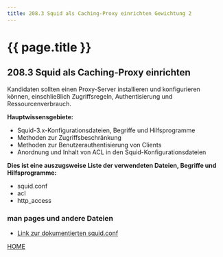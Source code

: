 ```yaml
---
title: 208.3 Squid als Caching-Proxy einrichten Gewichtung 2
---
```


# {{ page.title }}

## 208.3 Squid als Caching-Proxy einrichten

Kandidaten sollten einen Proxy-Server installieren und konfigurieren können, einschließlich Zugriffsregeln, Authentisierung und Ressourcenverbrauch.

**Hauptwissensgebiete:**
-   Squid-3.x-Konfigurationsdateien, Begriffe und Hilfsprogramme
-   Methoden zur Zugriffsbeschränkung
-   Methoden zur Benutzerauthentisierung von Clients
-   Anordnung und Inhalt von ACL in den Squid-Konfigurationsdateien

**Dies ist eine auszugsweise Liste der verwendeten Dateien, Begriffe und
Hilfsprogramme:**
-   squid.conf
-   acl
-   http\_access

### man pages und andere Dateien

- [Link zur dokumentierten squid.conf](./txt/squid.conf.documented.txt)



[HOME](./)
